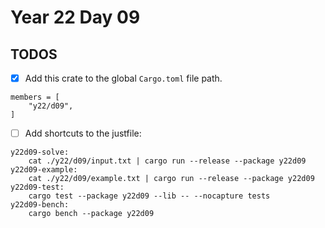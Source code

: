 # Year 22 Day 09

## TODOS

- [x] Add this crate to the global `Cargo.toml` file path.

```
members = [
    "y22/d09",
]
```

- [ ] Add shortcuts to the justfile:

```
y22d09-solve:
    cat ./y22/d09/input.txt | cargo run --release --package y22d09
y22d09-example:
    cat ./y22/d09/example.txt | cargo run --release --package y22d09
y22d09-test:
    cargo test --package y22d09 --lib -- --nocapture tests
y22d09-bench:
    cargo bench --package y22d09
```